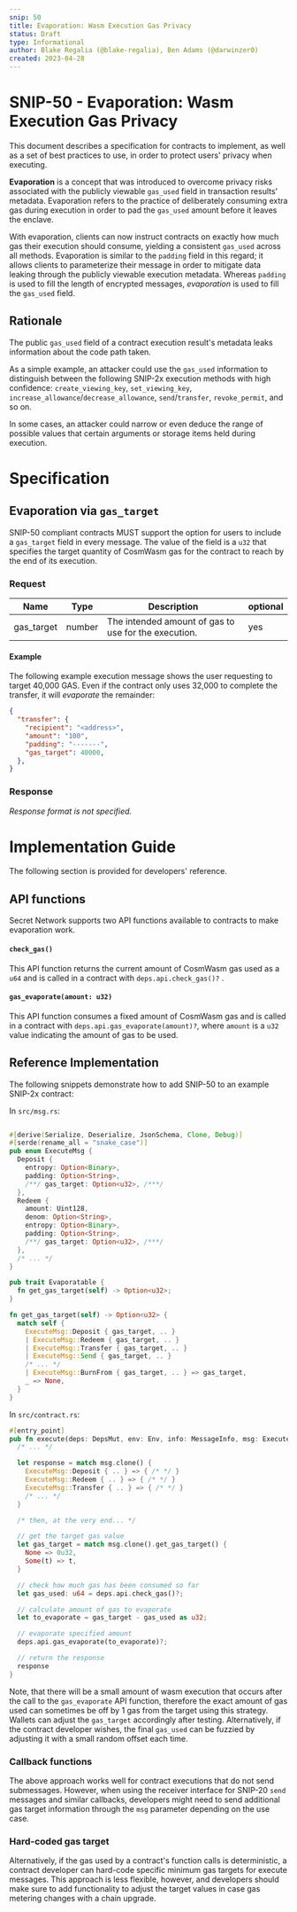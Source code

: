 ```yaml
---
snip: 50
title: Evaporation: Wasm Execution Gas Privacy
status: Draft
type: Informational
author: Blake Regalia (@blake-regalia), Ben Adams (@darwinzer0)
created: 2023-04-28
---
```


# SNIP-50 - Evaporation: Wasm Execution Gas Privacy

This document describes a specification for contracts to implement, as well as a set of best practices to use, in order to protect users' privacy when executing.

**Evaporation** is a concept that was introduced to overcome privacy risks associated with the publicly viewable `gas_used` field in transaction results' metadata. Evaporation refers to the practice of deliberately consuming extra gas during execution in order to pad the `gas_used` amount before it leaves the enclave.

With evaporation, clients can now instruct contracts on exactly how much gas their execution should consume, yielding a consistent `gas_used` across all methods. Evaporation is similar to the `padding` field in this regard; it allows clients to parameterize their message in order to mitigate data leaking through the publicly viewable execution metadata. Whereas `padding` is used to fill the length of encrypted messages, _evaporation_ is used to fill the `gas_used` field.


## Rationale

The public `gas_used` field of a contract execution result's metadata leaks information about the code path taken.

As a simple example, an attacker could use the `gas_used` information to distinguish between the following SNIP-2x execution methods with high confidence: `create_viewing_key`, `set_viewing_key`, `increase_allowance`/`decrease_allowance`, `send`/`transfer`, `revoke_permit`, and so on.

In some cases, an attacker could narrow or even deduce the range of possible values that certain arguments or storage items held during execution.


# Specification

## Evaporation via `gas_target`

SNIP-50 compliant contracts MUST support the option for users to include a `gas_target` field in every message. The value of the field is a `u32` that specifies the target quantity of CosmWasm gas for the contract to reach by the end of its execution.


### Request

| Name       | Type            | Description                                                                                                | optional |
|------------|-----------------|------------------------------------------------------------------------------------------------------------|----------|
| gas_target | number          | The intended amount of gas to use for the execution.                                                       |  yes     |


#### Example

The following example execution message shows the user requesting to target 40,000 GAS. Even if the contract only uses 32,000 to complete the transfer, it will _evaporate_ the remainder:

```json
{
  "transfer": {
    "recipient": "<address>",
    "amount": "100",
    "padding": "-------",
    "gas_target": 40000,
  },
}
```


### Response

_Response format is not specified._


# Implementation Guide

The following section is provided for developers' reference.

## API functions

Secret Network supports two API functions available to contracts to make evaporation work.


#### `check_gas()`

This API function returns the current amount of CosmWasm gas used as a `u64` and is called in a contract with `deps.api.check_gas()?` .


#### `gas_evaporate(amount: u32)`

This API function consumes a fixed amount of CosmWasm gas and is called in a contract with `deps.api.gas_evaporate(amount)?`, where `amount` is a `u32` value indicating the amount of gas to be used.


## Reference Implementation

The following snippets demonstrate how to add SNIP-50 to an example SNIP-2x contract:

In `src/msg.rs`:
```rust

#[derive(Serialize, Deserialize, JsonSchema, Clone, Debug)]
#[serde(rename_all = "snake_case")]
pub enum ExecuteMsg {
  Deposit {
    entropy: Option<Binary>,
    padding: Option<String>,
    /**/ gas_target: Option<u32>, /***/
  },
  Redeem {
    amount: Uint128,
    denom: Option<String>,
    entropy: Option<Binary>,
    padding: Option<String>,
    /**/ gas_target: Option<u32>, /***/
  },
  /* ... */
}

pub trait Evaporatable {
  fn get_gas_target(self) -> Option<u32>;
}

fn get_gas_target(self) -> Option<u32> {
  match self {
    ExecuteMsg::Deposit { gas_target, .. }
    | ExecuteMsg::Redeem { gas_target, .. }
    | ExecuteMsg::Transfer { gas_target, .. }
    | ExecuteMsg::Send { gas_target, .. }
    /* ... */
    | ExecuteMsg::BurnFrom { gas_target, .. } => gas_target,
    _ => None,
  }
}
```


In `src/contract.rs`:
```rust
#[entry_point]
pub fn execute(deps: DepsMut, env: Env, info: MessageInfo, msg: ExecuteMsg) -> StdResult<Response> {
  /* ... */

  let response = match msg.clone() {
    ExecuteMsg::Deposit { .. } => { /* */ }
    ExecuteMsg::Redeem { .. } => { /* */ }
    ExecuteMsg::Transfer { .. } => { /* */ }
    /* ... */
  }

  /* then, at the very end... */

  // get the target gas value
  let gas_target = match msg.clone().get_gas_target() {
    None => 0u32,
    Some(t) => t,
  }

  // check how much gas has been consumed so far
  let gas_used: u64 = deps.api.check_gas()?;

  // calculate amount of gas to evaporate
  let to_evaporate = gas_target - gas_used as u32;

  // evaporate specified amount
  deps.api.gas_evaporate(to_evaporate)?;

  // return the response
  response
}
```

Note, that there will be a small amount of wasm execution that occurs after the call to the `gas_evaporate` API function, therefore the exact amount of gas used can sometimes be off by 1 gas from the target using this strategy. Wallets can adjust the `gas_target` accordingly after testing. Alternatively, if the contract developer wishes, the final `gas_used` can be fuzzied by adjusting it with a small random offset each time.


### Callback functions

The above approach works well for contract executions that do not send submessages. However, when using the receiver interface for SNIP-20 `send` messages and similar callbacks, developers might need to send additional gas target information through the `msg` parameter depending on the use case.


### Hard-coded gas target

Alternatively, if the gas used by a contract's function calls is deterministic, a contract developer can hard-code specific minimum gas targets for execute messages. This approach is less flexible, however, and developers should make sure to add functionality to adjust the target values in case gas metering changes with a chain upgrade.

